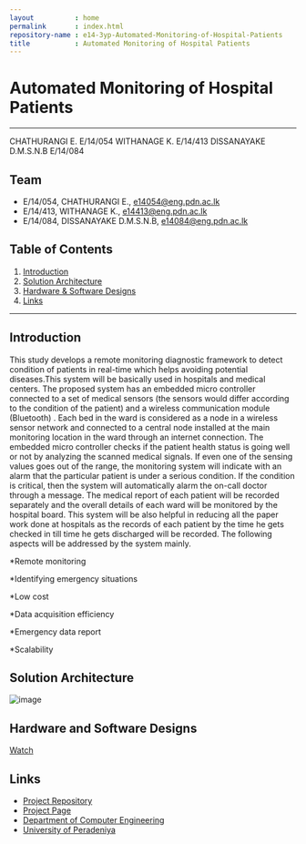 ```yaml
---
layout          : home
permalink       : index.html
repository-name : e14-3yp-Automated-Monitoring-of-Hospital-Patients
title           : Automated Monitoring of Hospital Patients
---
```

# Automated Monitoring of Hospital Patients

---
CHATHURANGI E.	E/14/054
WITHANAGE K.	E/14/413
DISSANAYAKE D.M.S.N.B	E/14/084

## Team
-  E/14/054, CHATHURANGI E., [e14054@eng.pdn.ac.lk](mailto:e14054@eng.pdn.ac.lk)
-  E/14/413, WITHANAGE K., [e14413@eng.pdn.ac.lk](mailto:e14413@eng.pdn.ac.lk)
-  E/14/084, DISSANAYAKE D.M.S.N.B, [e14084@eng.pdn.ac.lk](mailto:e14084@eng.pdn.ac.lk)

## Table of Contents
1. [Introduction](#introduction)
2. [Solution Architecture](#solution-architecture )
3. [Hardware & Software Designs](#hardware-and-software-designs)
4. [Links](#links)

---

## Introduction

This study develops a remote monitoring diagnostic framework to detect condition of patients in real-time which helps avoiding potential diseases.This system will be basically used in hospitals and medical centers. The proposed system has an embedded micro controller connected to a set of medical sensors (the sensors would differ according to the condition of the patient) and a wireless communication module (Bluetooth) . Each bed in the ward  is considered as a node in a wireless sensor network and connected to a central node installed at the main monitoring location in the ward through an internet connection. The embedded micro controller checks if the patient health status is going well or not by analyzing the scanned medical signals. If even one of the sensing values goes out of the range, the monitoring system will indicate with an alarm that the particular patient is under a serious condition. If the condition is critical, then the system will automatically alarm the on-call doctor through a message. The medical report of each patient will be recorded separately and the overall details of each ward will be monitored by the hospital board. This system will be also helpful in reducing all the paper work done at hospitals as the records of each patient by the time he gets checked in till time he gets discharged will be recorded. The following aspects will be addressed by the system mainly.

*Remote monitoring

*Identifying emergency situations

*Low cost

*Data acquisition efficiency

*Emergency data report

*Scalability


## Solution Architecture

![image](https://user-images.githubusercontent.com/73756777/120084661-9d144480-c0ef-11eb-8741-ff555088eefc.png)

## Hardware and Software Designs

[Watch](https://www.youtube.com/watch?v=iqq21uJFdNI&t=18s) 



## Links

- <a href = "https://github.com/cepdnaclk/e14-3yp-Automated-Monitoring-of-Hospital-Patients" target = "_blank"> Project Repository </a>
- <a href = "https://cepdnaclk.github.io/e14-3yp-Automated-Monitoring-of-Hospital-Patients/" target = "_blank">Project Page</a>
- <a href = "http://www.ce.pdn.ac.lk/" target = "_blank">Department of Computer Engineering</a>
- <a href = "https://eng.pdn.ac.lk/" target = "_blank">University of Peradeniya</a>


[//]: # (Please refer this to learn more about Markdown syntax)
[//]: # (https://github.com/adam-p/markdown-here/wiki/Markdown-Cheatsheet)
